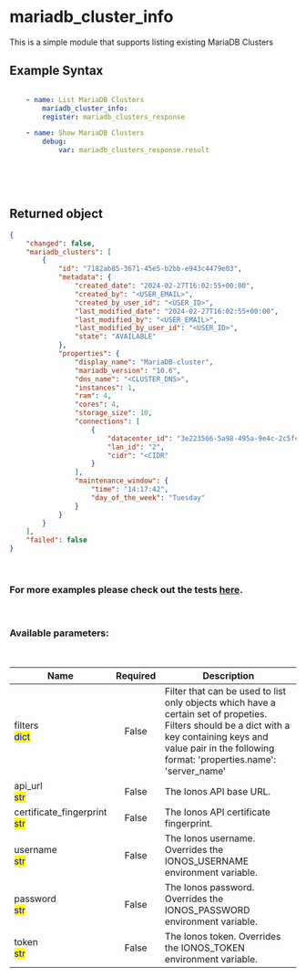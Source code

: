 # mariadb_cluster_info

This is a simple module that supports listing existing MariaDB Clusters

## Example Syntax


```yaml

    - name: List MariaDB Clusters
        mariadb_cluster_info:
        register: mariadb_clusters_response

    - name: Show MariaDB Clusters
        debug:
            var: mariadb_clusters_response.result

```

&nbsp;

&nbsp;
## Returned object
```json
{
    "changed": false,
    "mariadb_clusters": [
        {
            "id": "7182ab85-3671-45e5-b2bb-e943c4479e03",
            "metadata": {
                "created_date": "2024-02-27T16:02:55+00:00",
                "created_by": "<USER_EMAIL>",
                "created_by_user_id": "<USER_ID>",
                "last_modified_date": "2024-02-27T16:02:55+00:00",
                "last_modified_by": "<USER_EMAIL>",
                "last_modified_by_user_id": "<USER_ID>",
                "state": "AVAILABLE"
            },
            "properties": {
                "display_name": "MariaDB-cluster",
                "mariadb_version": "10.6",
                "dns_name": "<CLUSTER_DNS>",
                "instances": 1,
                "ram": 4,
                "cores": 4,
                "storage_size": 10,
                "connections": [
                    {
                        "datacenter_id": "3e223566-5a98-495a-9e4c-2c5fc71c057b",
                        "lan_id": "2",
                        "cidr": "<CIDR"
                    }
                ],
                "maintenance_window": {
                    "time": "14:17:42",
                    "day_of_the_week": "Tuesday"
                }
            }
        }
    ],
    "failed": false
}

```

&nbsp;
### For more examples please check out the tests [here](https://github.com/ionos-cloud/module-ansible/tree/master/tests/dbaas-mariadb).

&nbsp;
### Available parameters:
&nbsp;

<table data-full-width="true">
  <thead>
    <tr>
      <th width="22.8vw">Name</th>
      <th width="10.8vw" align="center">Required</th>
      <th>Description</th>
    </tr>
  </thead>
  <tbody>
  <tr>
  <td>filters<br/><mark style="color:blue;">dict</mark></td>
  <td align="center">False</td>
  <td>Filter that can be used to list only objects which have a certain set of propeties. Filters should be a dict with a key containing keys and value pair in the following format: 'properties.name': 'server_name'</td>
  </tr>
  <tr>
  <td>api_url<br/><mark style="color:blue;">str</mark></td>
  <td align="center">False</td>
  <td>The Ionos API base URL.</td>
  </tr>
  <tr>
  <td>certificate_fingerprint<br/><mark style="color:blue;">str</mark></td>
  <td align="center">False</td>
  <td>The Ionos API certificate fingerprint.</td>
  </tr>
  <tr>
  <td>username<br/><mark style="color:blue;">str</mark></td>
  <td align="center">False</td>
  <td>The Ionos username. Overrides the IONOS_USERNAME environment variable.</td>
  </tr>
  <tr>
  <td>password<br/><mark style="color:blue;">str</mark></td>
  <td align="center">False</td>
  <td>The Ionos password. Overrides the IONOS_PASSWORD environment variable.</td>
  </tr>
  <tr>
  <td>token<br/><mark style="color:blue;">str</mark></td>
  <td align="center">False</td>
  <td>The Ionos token. Overrides the IONOS_TOKEN environment variable.</td>
  </tr>
  </tbody>
</table>
